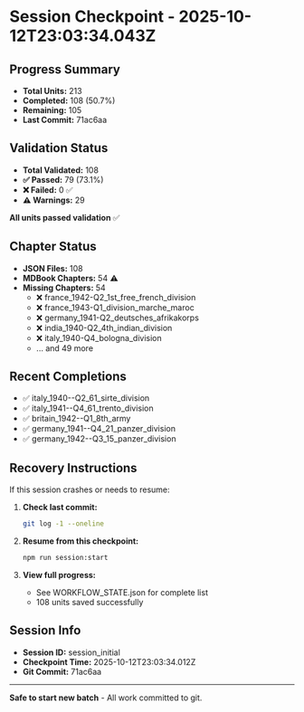 # Session Checkpoint - 2025-10-12T23:03:34.043Z

## Progress Summary

- **Total Units:** 213
- **Completed:** 108 (50.7%)
- **Remaining:** 105
- **Last Commit:** 71ac6aa

## Validation Status

- **Total Validated:** 108
- **✅ Passed:** 79 (73.1%)
- **❌ Failed:** 0 ✅
- **⚠️ Warnings:** 29

**All units passed validation** ✅

## Chapter Status

- **JSON Files:** 108
- **MDBook Chapters:** 54 ⚠️
- **Missing Chapters:** 54
  - ❌ france_1942-Q2_1st_free_french_division
  - ❌ france_1943-Q1_division_marche_maroc
  - ❌ germany_1941-Q2_deutsches_afrikakorps
  - ❌ india_1940-Q2_4th_indian_division
  - ❌ italy_1940-Q4_bologna_division
  - ... and 49 more

## Recent Completions

- ✅ italy_1940--Q2_61_sirte_division
- ✅ italy_1941--Q4_61_trento_division
- ✅ britain_1942--Q1_8th_army
- ✅ germany_1941--Q4_21_panzer_division
- ✅ germany_1942--Q3_15_panzer_division

## Recovery Instructions

If this session crashes or needs to resume:

1. **Check last commit:**
   ```bash
   git log -1 --oneline
   ```

2. **Resume from this checkpoint:**
   ```bash
   npm run session:start
   ```

3. **View full progress:**
   - See WORKFLOW_STATE.json for complete list
   - 108 units saved successfully

## Session Info

- **Session ID:** session_initial
- **Checkpoint Time:** 2025-10-12T23:03:34.012Z
- **Git Commit:** 71ac6aa

---

**Safe to start new batch** - All work committed to git.
